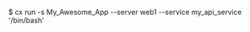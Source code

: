 <!-- layout:code post: run_examples -->


$ cx run -s My_Awesome_App --server web1 --service my_api_service '/bin/bash'
